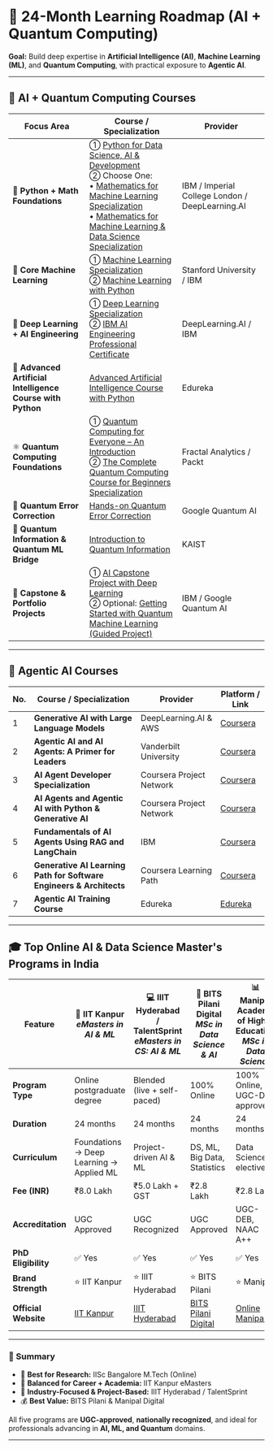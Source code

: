 # 🧭 24-Month Learning Roadmap (AI + Quantum Computing)

**Goal:** Build deep expertise in **Artificial Intelligence (AI)**, **Machine Learning (ML)**, and **Quantum Computing**, with practical exposure to **Agentic AI**.

---

## 📘 AI + Quantum Computing Courses

| **Focus Area** | **Course / Specialization** | **Provider** |
|----------------|-----------------------------|---------------|
| 🧮 **Python + Math Foundations** | ① [Python for Data Science, AI & Development](https://www.coursera.org/learn/python-for-applied-data-science-ai) <br>② Choose One:<br>• [Mathematics for Machine Learning Specialization](https://www.coursera.org/specializations/mathematics-machine-learning)<br>• [Mathematics for Machine Learning & Data Science Specialization](https://www.coursera.org/specializations/mathematics-for-machine-learning-and-data-science) | IBM / Imperial College London / DeepLearning.AI |
| 🤖 **Core Machine Learning** | ① [Machine Learning Specialization](https://www.coursera.org/specializations/machine-learning-introduction)<br>② [Machine Learning with Python](https://www.coursera.org/learn/machine-learning-with-python) | Stanford University / IBM |
| 🧠 **Deep Learning + AI Engineering** | ① [Deep Learning Specialization](https://www.coursera.org/specializations/deep-learning)<br>② [IBM AI Engineering Professional Certificate](https://www.coursera.org/professional-certificates/ai-engineer) | DeepLearning.AI / IBM |
| 🧩 **Advanced Artificial Intelligence Course with Python** | [Advanced Artificial Intelligence Course with Python](https://www.edureka.co/advanced-artificial-intelligence-course-python) | Edureka |
| ⚛️ **Quantum Computing Foundations** | ① [Quantum Computing for Everyone – An Introduction](https://www.coursera.org/learn/quantum-computing-for-everyone-an-introduction)<br>② [The Complete Quantum Computing Course for Beginners Specialization](https://www.coursera.org/specializations/packt-the-complete-quantum-computing-course-for-beginners) | Fractal Analytics / Packt |
| 🧠 **Quantum Error Correction** | [Hands-on Quantum Error Correction](https://www.coursera.org/learn/quantum-error-correction) | Google Quantum AI |
| 🔐 **Quantum Information & Quantum ML Bridge** | [Introduction to Quantum Information](https://www.coursera.org/learn/introduction-to-quantum-information) | KAIST |
| 🚀 **Capstone & Portfolio Projects** | ① [AI Capstone Project with Deep Learning](https://www.coursera.org/learn/ai-deep-learning-capstone)<br>② Optional: [Getting Started with Quantum Machine Learning (Guided Project)](https://www.coursera.org/projects/getting-started-with-quantum-machine-learning) | IBM / Google Quantum AI |

---

## 🧠 Agentic AI Courses

| **No.** | **Course / Specialization** | **Provider** | **Platform / Link** |
|----------|-----------------------------|---------------|----------------------|
| 1 | **Generative AI with Large Language Models** | DeepLearning.AI & AWS | [Coursera](https://www.coursera.org/learn/generative-ai-with-llms) |
| 2 | **Agentic AI and AI Agents: A Primer for Leaders** | Vanderbilt University | [Coursera](https://www.coursera.org/learn/agentic-ai) |
| 3 | **AI Agent Developer Specialization** | Coursera Project Network | [Coursera](https://www.coursera.org/specializations/ai-agents) |
| 4 | **AI Agents and Agentic AI with Python & Generative AI** | Coursera Project Network | [Coursera](https://www.coursera.org/learn/ai-agents-python) |
| 5 | **Fundamentals of AI Agents Using RAG and LangChain** | IBM | [Coursera](https://www.coursera.org/learn/fundamentals-of-ai-agents-using-rag-and-langchain) |
| 6 | **Generative AI Learning Path for Software Engineers & Architects** | Coursera Learning Path | [Coursera](https://www.coursera.org/programs/school-of-data-management-sieb0/learning-path/genai-learning-path-swe-architecture-intermediate-i46b1) |
| 7 | **Agentic AI Training Course** | Edureka | [Edureka](https://www.edureka.co/agentic-ai-training-course) |

---

## 🎓 Top Online AI & Data Science Master's Programs in India

| **Feature** | 🧠 **IIT Kanpur** <br> *eMasters in AI & ML* | 💻 **IIIT Hyderabad / TalentSprint** <br> *eMasters in CS: AI & ML* | 🧮 **BITS Pilani Digital** <br> *MSc in Data Science & AI* | 📊 **Manipal Academy of Higher Education** <br> *MSc in Data Science* | ⚛️ **IISc Bangalore** <br> *M.Tech (Online) in AI* |
|--------------|---------------------------------------------|---------------------------------------------------------------|------------------------------------------------------------|---------------------------------------------------------------|----------------------------------------------------|
| **Program Type** | Online postgraduate degree | Blended (live + self-paced) | 100% Online | 100% Online, UGC-DEB approved | Online degree (employer-nominated) |
| **Duration** | 24 months | 24 months | 24 months | 24 months | 2–3 years |
| **Curriculum** | Foundations → Deep Learning → Applied ML | Project-driven AI & ML | DS, ML, Big Data, Statistics | Data Science + electives | Core AI + Research + Industry Project |
| **Fee (INR)** | ₹8.0 Lakh | ₹5.0 Lakh + GST | ₹2.8 Lakh | ₹2.8 Lakh | ₹9.0 Lakh |
| **Accreditation** | UGC Approved | UGC Recognized | UGC Approved | UGC-DEB, NAAC A++ | UGC Approved |
| **PhD Eligibility** | ✅ Yes | ✅ Yes | ✅ Yes | ✅ Yes | ✅ Yes |
| **Brand Strength** | ⭐ IIT Kanpur | ⭐ IIIT Hyderabad | ⭐ BITS Pilani | ⭐ Manipal | 🌟 IISc Bangalore |
| **Official Website** | [IIT Kanpur](https://online.iitk.ac.in/emasters/aiml/) | [IIIT Hyderabad](https://talentsprint.com/course/emasters-in-computer-science-ai-machine-learning) | [BITS Pilani Digital](https://bitspilani-digital.edu.in/msc-in-data-science-and-artificial-intelligence) | [Online Manipal](https://www.onlinemanipal.com/msc-ds-popup) | [IISc Bangalore CCE](https://cce.iisc.ac.in/iken/mtech-online/artificial-intelligence/) |

---

### 🧭 Summary

- 🏅 **Best for Research:** IISc Bangalore M.Tech (Online)  
- 🎯 **Balanced for Career + Academia:** IIT Kanpur eMasters  
- 💼 **Industry-Focused & Project-Based:** IIIT Hyderabad / TalentSprint  
- 💰 **Best Value:** BITS Pilani & Manipal Digital  

All five programs are **UGC-approved**, **nationally recognized**, and ideal for professionals advancing in **AI, ML, and Quantum** domains.

---
